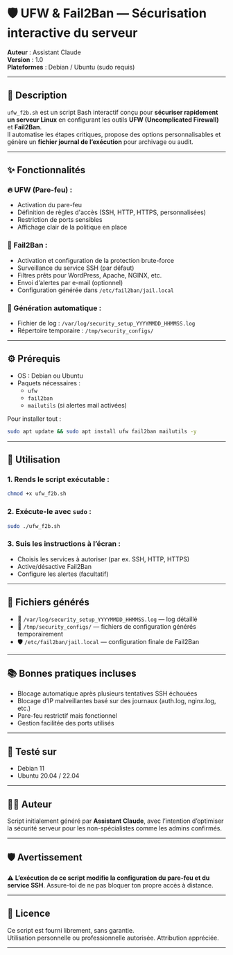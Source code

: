 # 🛡️ UFW & Fail2Ban — Sécurisation interactive du serveur

**Auteur** : Assistant Claude  
**Version** : 1.0  
**Plateformes** : Debian / Ubuntu (sudo requis)

---

## 📌 Description

`ufw_f2b.sh` est un script Bash interactif conçu pour **sécuriser rapidement un serveur Linux** en configurant les outils **UFW (Uncomplicated Firewall)** et **Fail2Ban**.  
Il automatise les étapes critiques, propose des options personnalisables et génère un **fichier journal de l’exécution** pour archivage ou audit.

---

## ✨ Fonctionnalités

### 🔥 UFW (Pare-feu) :
- Activation du pare-feu
- Définition de règles d'accès (SSH, HTTP, HTTPS, personnalisées)
- Restriction de ports sensibles
- Affichage clair de la politique en place

### 🚫 Fail2Ban :
- Activation et configuration de la protection brute-force
- Surveillance du service SSH (par défaut)
- Filtres prêts pour WordPress, Apache, NGINX, etc.
- Envoi d’alertes par e-mail (optionnel)
- Configuration générée dans `/etc/fail2ban/jail.local`

### 📝 Génération automatique :
- Fichier de log : `/var/log/security_setup_YYYYMMDD_HHMMSS.log`
- Répertoire temporaire : `/tmp/security_configs/`

---

## ⚙️ Prérequis

- OS : Debian ou Ubuntu
- Paquets nécessaires :
  - `ufw`
  - `fail2ban`
  - `mailutils` (si alertes mail activées)

Pour installer tout :
```bash
sudo apt update && sudo apt install ufw fail2ban mailutils -y
```

---

## 🚀 Utilisation

### 1. Rends le script exécutable :
```bash
chmod +x ufw_f2b.sh
```

### 2. Exécute-le avec `sudo` :
```bash
sudo ./ufw_f2b.sh
```

### 3. Suis les instructions à l’écran :
- Choisis les services à autoriser (par ex. SSH, HTTP, HTTPS)
- Active/désactive Fail2Ban
- Configure les alertes (facultatif)

---

## 📂 Fichiers générés

- 🧾 `/var/log/security_setup_YYYYMMDD_HHMMSS.log` — log détaillé
- 📁 `/tmp/security_configs/` — fichiers de configuration générés temporairement
- 🛡️ `/etc/fail2ban/jail.local` — configuration finale de Fail2Ban

---

## 📚 Bonnes pratiques incluses

- Blocage automatique après plusieurs tentatives SSH échouées
- Blocage d’IP malveillantes basé sur des journaux (auth.log, nginx.log, etc.)
- Pare-feu restrictif mais fonctionnel
- Gestion facilitée des ports utilisés

---

## 🧪 Testé sur

- Debian 11
- Ubuntu 20.04 / 22.04

---

## 🧑‍💻 Auteur

Script initialement généré par **Assistant Claude**, avec l’intention d’optimiser la sécurité serveur pour les non-spécialistes comme les admins confirmés.

---

## 🛡️ Avertissement

⚠️ **L’exécution de ce script modifie la configuration du pare-feu et du service SSH**. Assure-toi de ne pas bloquer ton propre accès à distance.

---

## 🧾 Licence

Ce script est fourni librement, sans garantie.  
Utilisation personnelle ou professionnelle autorisée. Attribution appréciée.

---
